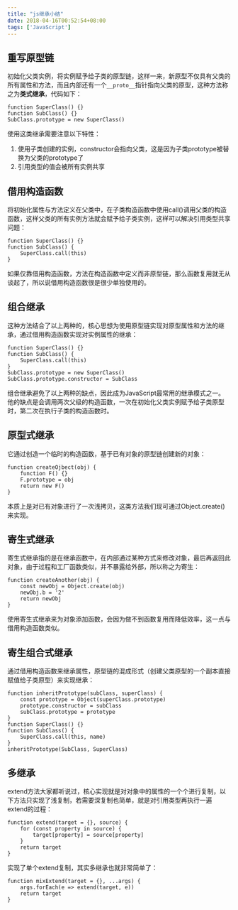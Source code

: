 ```yaml
---
title: "js继承小结"
date: 2018-04-16T00:52:54+08:00
tags: ['JavaScript']
---
```


## 重写原型链

初始化父类实例，将实例赋予给子类的原型链，这样一来，新原型不仅具有父类的所有属性和方法，而且内部还有一个`__proto__`指针指向父类的原型，这种方法称之为**类式继承**，代码如下：

```
function SuperClass() {}
function SubClass() {}
SubClass.prototype = new SuperClass()
```

使用这类继承需要注意以下特性：

1. 使用子类创建的实例，constructor会指向父类，这是因为子类prototype被替换为父类的prototype了
2. 引用类型的值会被所有实例共享

## 借用构造函数

将初始化属性与方法定义在父类中，在子类构造函数中使用call()调用父类的构造函数，这样父类的所有实例方法就会赋予给子类实例，这样可以解决引用类型共享问题：

```
function SuperClass() {}
function SubClass() {
    SuperClass.call(this)
}
```

如果仅靠借用构造函数，方法在构造函数中定义而非原型链，那么函数复用就无从谈起了，所以说借用构造函数很是很少单独使用的。

## 组合继承

这种方法结合了以上两种的，核心思想为使用原型链实现对原型属性和方法的继承，通过借用构造函数实现对实例属性的继承：

```
function SuperClass() {}
function SubClass() {
    SuperClass.call(this)
}
SubClass.prototype = new SuperClass()
SubClass.prototype.constructor = SubClass
```

组合继承避免了以上两种的缺点，因此成为JavaScript最常用的继承模式之一。他的缺点是会调用两次父级的构造函数，一次在初始化父类实例赋予给子类原型时，第二次在执行子类的构造函数时。

## 原型式继承

它通过创造一个临时的构造函数，基于已有对象的原型链创建新的对象：

```
function createOjbect(obj) {
    function F() {}
    F.prototype = obj
    return new F()
}
```

本质上是对已有对象进行了一次浅拷贝，这类方法我们现可通过Object.create()来实现。

## 寄生式继承

寄生式继承指的是在继承函数中，在内部通过某种方式来修改对象，最后再返回此对象，由于过程和工厂函数类似，并不暴露给外部，所以称之为寄生：

```
function createAnother(obj) {
    const newObj = Object.create(obj)
    newObj.b = '2'
    return newObj
}
```

使用寄生式继承来为对象添加函数，会因为做不到函数复用而降低效率，这一点与借用构造函数类似。

## 寄生组合式继承

通过借用构造函数来继承属性，原型链的混成形式（创建父类原型的一个副本直接赋值给子类原型）来实现继承：

```
function inheritPrototype(subClass, superClass) {
    const prototype = Object(superClass.prototype)
    prototype.constructor = subClass
    subClass.prototype = prototype
}
function SuperClass() {}
function SubClass() {
    SuperClass.call(this, name)
}
inheritPrototype(SubClass, SuperClass)
```

## 多继承

extend方法大家都听说过，核心实现就是对对象中的属性的一个个进行复制，以下方法只实现了浅复制，若需要深复制也简单，就是对引用类型再执行一遍extend的过程：

```
function extend(target = {}, source) {
    for (const property in source) {
        target[property] = source[property]
    }
    return target
}
```

实现了单个extend复制，其实多继承也就非常简单了：

```
function mixExtend(target = {}, ...args) {
    args.forEach(e => extend(target, e))
    return target
}
```

